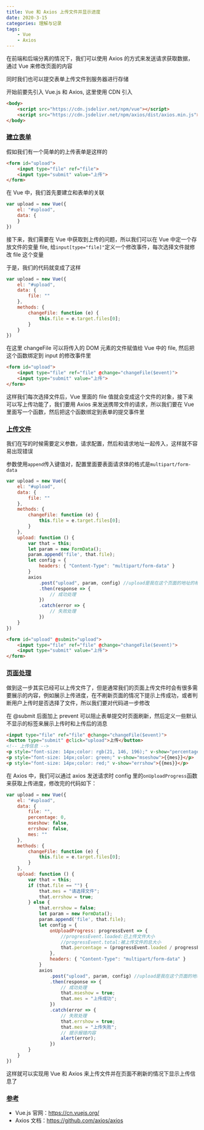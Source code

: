 ```yaml
---
title: Vue 和 Axios 上传文件并显示进度
date: 2020-3-15
categories: 理解与记录
tags:
    - Vue
    - Axios
---
```


在前端和后端分离的情况下，我们可以使用 Axios 的方式来发送请求获取数据，通过 Vue 来修改页面的内容

同时我们也可以提交表单上传文件到服务器进行存储

开始前要先引入 Vue.js 和 Axios, 这里使用 CDN 引入

```Html
<body>
    <script src="https://cdn.jsdelivr.net/npm/vue"></script>
    <script src="https://cdn.jsdelivr.net/npm/axios/dist/axios.min.js"></script>
</body>
```

<!-- more -->

### [建立表单](#建立表单)

假如我们有一个简单的的上传表单是这样的

```Html
<form id="upload">
    <input type="file" ref="file">
    <input type="submit" value="上传">
</form>
```

在 Vue 中，我们首先要建立和表单的关联

```JavaScript
var upload = new Vue({
    el: "#upload",
    data: {
    }
})
```

接下来，我们需要在 Vue 中获取到上传的问题，所以我们可以在 Vue 中定一个存放文件的变量 file, 给`input[type="file]"`定义一个修改事件，每次选择文件就修改 file 这个变量

于是，我们的代码就变成了这样

```JavaScript
var upload = new Vue({
    el: "#upload",
    data: {
        file: ""
    },
    methods: {
        changeFile: function (e) {
            this.file = e.target.files[0];
        }
    }
})
```

在这里 changeFile 可以将传入的 DOM 元素的文件赋值给 Vue 中的 file, 然后把这个函数绑定到 input 的修改事件里

```Html
<form id="upload">
    <input type="file" ref="file" @change="changeFile($event)">
    <input type="submit" value="上传">
</form>
```

这样我们每次选择文件后，Vue 里面的 file 值就会变成这个文件的对象，接下来可以写上传功能了，我们要用 Axios 来发送携带文件的请求，所以我们要在 Vue 里面写一个函数，然后把这个函数绑定到表单的提交事件里

### [上传文件](#上传文件)

我们在写的时候需要定义参数，请求配置，然后和请求地址一起传入，这样就不容易出现错误

参数使用`append`传入键值对，配置里面要表面请求体的格式是`multipart/form-data`

```JavaScript
var upload = new Vue({
    el: "#upload",
    data: {
        file: ""
    },
    methods: {
        changeFile: function (e) {
            this.file = e.target.files[0];
        }
    },
    upload: function () {
        var that = this;
        let param = new FormData();
        param.append('file', that.file);
        let config = {
            headers: { "Content-Type": "multipart/form-data" }
        }
        axios
            .post("upload", param, config) //upload是我在这个页面的地址的相对路径下的请求地址
            .then(response => {
                // 成功处理
            })
            .catch(error => {
                // 失败处理
            })
    }
})
```

```Html
<form id="upload" @submit="upload">
    <input type="file" ref="file" @change="changeFile($event)">
    <input type="submit" value="上传">
</form>
```

### [页面处理](#页面处理)

做到这一步其实已经可以上传文件了，但是通常我们的页面上传文件时会有很多需要展示的内容，例如展示上传进度，在不刷新页面的情况下提示上传成功，或者判断用户上传时是否选择了文件，所以我们要对代码进一步修改

在 @submit 后面加上 prevent 可以阻止表单提交时页面刷新，然后定义一些默认不显示的标签来展示上传时和上传后的消息

```Html
<input type="file" ref="file" @change="changeFile($event)">
<button type="submit" @click="upload">上传</button>
<!-- 上传信息 -->
<p style="font-size: 14px;color: rgb(21, 146, 196);" v-show="percentage==0?false:(percentage==100?false:true)">{{percentage}}%</p>
<p style="font-size: 14px;color: green;" v-show="mseshow">{{mes}}</p>
<p style="font-size: 14px;color: red;" v-show="errshow">{{mes}}</p>
```

在 Axios 中，我们可以通过 axios 发送请求时 config 里的`onUploadProgress`函数来获取上传进度，修改完的代码如下：

```JavaScript
var upload = new Vue({
    el: "#upload",
    data: {
        file: "",
        percentage: 0,
        mseshow: false,
        errshow: false,
        mes: ""
    },
    methods: {
        changeFile: function (e) {
            this.file = e.target.files[0];
        }
    },
    upload: function () {
        var that = this;
        if (that.file == "") {
            that.mes = "请选择文件";
            that.errshow = true;
        } else {
            that.errshow = false;
            let param = new FormData();
            param.append('file', that.file);
            let config = {
                onUploadProgress: progressEvent => {
                    //progressEvent.loaded:已上传文件大小
                    //progressEvent.total:被上传文件的总大小
                    that.percentage = (progressEvent.loaded / progressEvent.total).toFixed(2) * 100;
                },
                headers: { "Content-Type": "multipart/form-data" }
            }
            axios
                .post("upload", param, config) //upload是我在这个页面的地址的相对路径下的请求地址
                .then(response => {
                    // 成功处理
                    that.mseshow = true;
                    that.mes = "上传成功";
                })
                .catch(error => {
                    // 失败处理
                    that.errshow = true;
                    that.mes = "上传失败";
                    // 提示报错内容
                    alert(error);
                })
        }
    }
})
```

这样就可以实现用 Vue 和 Axios 来上传文件并在页面不刷新的情况下显示上传信息了

### [参考](#参考)

- Vue.js 官网：<https://cn.vuejs.org/>
- Axios 文档：<https://github.com/axios/axios>
